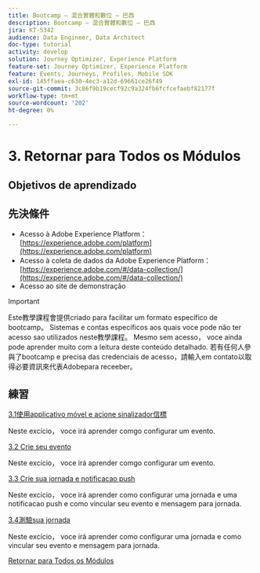 ```yaml
---
title: Bootcamp — 混合實體和數位 — 巴西
description: Bootcamp — 混合實體和數位 — 巴西
jira: KT-5342
audience: Data Engineer, Data Architect
doc-type: tutorial
activity: develop
solution: Journey Optimizer, Experience Platform
feature-set: Journey Optimizer, Experience Platform
feature: Events, Journeys, Profiles, Mobile SDK
exl-id: 145ffaea-c630-4ec3-a12d-69661ce26f49
source-git-commit: 3c86f9b19cecf92c9a324fb6fcfcefaebf82177f
workflow-type: tm+mt
source-wordcount: '202'
ht-degree: 0%

---
```


# 3. Retornar para Todos os Módulos

## Objetivos de aprendizado

## 先決條件

- Acesso à Adobe Experience Platform： [https://experience.adobe.com/platform](https://experience.adobe.com/platform)
- Acesso à coleta de dados da Adobe Experience Platform： [https://experience.adobe.com/#/data-collection/](https://experience.adobe.com/#/data-collection/)
- Acesso ao site de demonstração

>[!IMPORTANT]
>
>Este教學課程會提供criado para facilitar um formato específico de bootcamp。 Sistemas e contas específicos aos quais voce pode não ter acesso sao utilizados neste教學課程。 Mesmo sem acesso， voce ainda pode aprender muito com a leitura deste conteúdo detalhado. 若有任何人參與了bootcamp e precisa das credenciais de acesso，請輸入em contato以取得必要資訊來代表Adobepara receeber。

## 練習

[3.1使用applicativo móvel e acione sinalizador信標](./ex1.md)

Neste excício， voce irá aprender comgo configurar um evento.

[3.2 Crie seu evento](./ex2.md)

Neste excício， voce irá aprender comgo configurar um evento.

[3.3 Crie sua jornada e notificacao push](./ex3.md)

Neste excício， voce irá aprender como configurar uma jornada e uma notificacao push e como vincular seu evento e mensagem para jornada.

[3.4測驗sua jornada](./ex4.md)

Neste excício， voce irá aprender como configurar uma jornada e como vincular seu evento e mensagem para jornada.

[Retornar para Todos os Módulos](../../overview.md)
